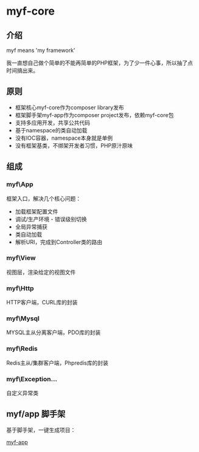 # myf-core

## 介绍

myf means 'my framework'

我一直想自己做个简单的不能再简单的PHP框架，为了少一件心事，所以抽了点时间搞出来。

## 原则

* 框架核心myf-core作为composer library发布
* 框架脚手架myf-app作为composer project发布，依赖myf-core包
* 支持多应用开发，共享公共代码
* 基于namespace的类自动加载
* 没有IOC容器，namespace本身就是单例
* 没有框架基类，不绑架开发者习惯，PHP原汁原味

## 组成

### myf\App

框架入口，解决几个核心问题：

* 加载框架配置文件
* 调试/生产环境 - 错误级别切换
* 全局异常捕获
* 类自动加载
* 解析URI，完成到Controller类的路由

### myf\View

视图层，渲染给定的视图文件

### myf\Http

HTTP客户端，CURL库的封装

### myf\Mysql

MYSQL主从分离客户端，PDO库的封装

### myf\Redis

Redis主从/集群客户端，Phpredis库的封装

### myf\Exception\...

自定义异常类

## myf/app 脚手架

基于脚手架，一键生成项目：

[myf-app](https://github.com/owenliang/myf-app)